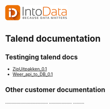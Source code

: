 
![alt text](https://github.com/MarkPlatvoet/markplatvoet.github.io/blob/main/InToData_rgb_kleur_LR.png?raw=true)


# Talend documentation



## Testinging talend docs
* [ZipUitpakken_0.1](https://intodatabv.github.io/Talenddocumentation.github.io/ZipUitpakken_0.1.html)
* [Weer_api_to_DB_0.1](https://markplatvoet.github.io/docweatherAPI.github.io/weer_api_to_DB/weer_api_to_DB_0.1.html)


## Other customer documentation
..................................
..................
.........
